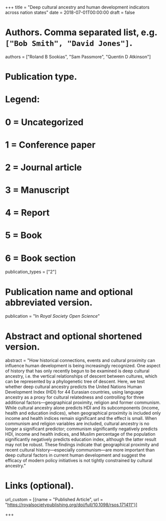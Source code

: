 +++
title = "Deep cultural ancestry and human development indicators across nation states"
date = 2018-07-01T00:00:00
draft = false

# Authors. Comma separated list, e.g. `["Bob Smith", "David Jones"]`.
authors = ["Roland B Sookias", "Sam Passmore", "Quentin D Atkinson"]

# Publication type.
# Legend:
# 0 = Uncategorized
# 1 = Conference paper
# 2 = Journal article
# 3 = Manuscript
# 4 = Report
# 5 = Book
# 6 = Book section
publication_types = ["2"]

# Publication name and optional abbreviated version.
publication = "In *Royal Society Open Science*"


# Abstract and optional shortened version.
abstract = "How historical connections, events and cultural proximity can influence human development is being increasingly recognized. One aspect of history that has only recently begun to be examined is deep cultural ancestry, i.e. the vertical relationships of descent between cultures, which can be represented by a phylogenetic tree of descent. Here, we test whether deep cultural ancestry predicts the United Nations Human Development Index (HDI) for 44 Eurasian countries, using language ancestry as a proxy for cultural relatedness and controlling for three additional factors—geographical proximity, religion and former communism. While cultural ancestry alone predicts HDI and its subcomponents (income, health and education indices), when geographical proximity is included only income and health indices remain significant and the effect is small. When communism and religion variables are included, cultural ancestry is no longer a significant predictor; communism significantly negatively predicts HDI, income and health indices, and Muslim percentage of the population significantly negatively predicts education index, although the latter result may not be robust. These findings indicate that geographical proximity and recent cultural history—especially communism—are more important than deep cultural factors in current human development and suggest the efficacy of modern policy initiatives is not tightly constrained by cultural ancestry."

# Links (optional).
url_custom = [{name = "Published Article", url = "https://royalsocietypublishing.org/doi/full/10.1098/rsos.171411"}]

+++